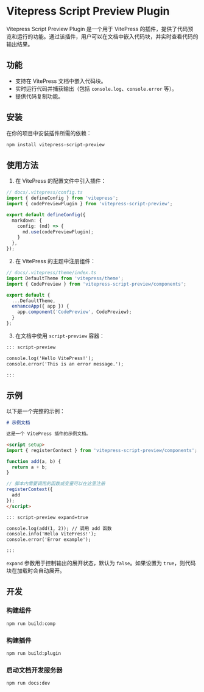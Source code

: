# Vitepress Script Preview Plugin

Vitepress Script Preview Plugin 是一个用于 VitePress 的插件，提供了代码预览和运行的功能。通过该插件，用户可以在文档中嵌入代码块，并实时查看代码的输出结果。

## 功能

- 支持在 VitePress 文档中嵌入代码块。
- 实时运行代码并捕获输出（包括 `console.log`、`console.error` 等）。
- 提供代码复制功能。

## 安装

在你的项目中安装插件所需的依赖：

```bash
npm install vitepress-script-preview
```

## 使用方法

1. 在 VitePress 的配置文件中引入插件：

```ts
// docs/.vitepress/config.ts
import { defineConfig } from 'vitepress';
import { codePreviewPlugin } from 'vitepress-script-preview';

export default defineConfig({
  markdown: {
    config: (md) => {
      md.use(codePreviewPlugin);
    }
  },
});
```

2. 在 VitePress 的主题中注册组件：

```ts
// docs/.vitepress/theme/index.ts
import DefaultTheme from 'vitepress/theme';
import { CodePreview } from 'vitepress-script-preview/components';

export default {
  ...DefaultTheme,
  enhanceApp({ app }) {
    app.component('CodePreview', CodePreview);
  }
};
```

3. 在文档中使用 `script-preview` 容器：

```markdown
::: script-preview

console.log('Hello VitePress!');
console.error('This is an error message.');

:::
```

## 示例

以下是一个完整的示例：

```markdown
# 示例文档

这是一个 VitePress 插件的示例文档。

<script setup>
import { registerContext } from 'vitepress-script-preview/components';

function add(a, b) {
  return a + b;
}

// 脚本内需要调用的函数或变量可以在这里注册
registerContext({
  add
});
</script>

::: script-preview expand=true

console.log(add(1, 2)); // 调用 add 函数
console.info('Hello VitePress!');
console.error('Error example');

:::
```

`expand` 参数用于控制输出的展开状态，默认为 `false`。如果设置为 `true`，则代码块在加载时会自动展开。

## 开发

### 构建组件

```bash
npm run build:comp
```

### 构建插件

```bash
npm run build:plugin
```

### 启动文档开发服务器

```bash
npm run docs:dev
```

